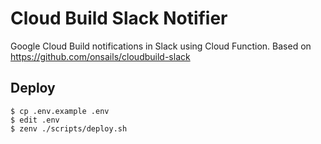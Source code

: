 # Cloud Build Slack Notifier

Google Cloud Build notifications in Slack using Cloud Function. Based on https://github.com/onsails/cloudbuild-slack

## Deploy

```
$ cp .env.example .env
$ edit .env
$ zenv ./scripts/deploy.sh
```
